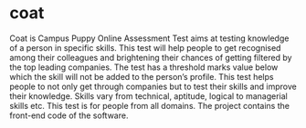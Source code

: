 # coat
Coat is Campus Puppy Online Assessment Test aims at testing knowledge of a person in specific skills. This test will help people to get recognised among their colleagues and brightening their chances of getting filtered by the top leading companies. The test has a threshold marks value below which the skill will not be added to the person’s profile. This test helps people to not only get through companies but to test their skills and improve their knowledge. Skills vary from technical, aptitude, logical to managerial skills etc. This test is for people from all domains. The project contains the front-end code of the software.
